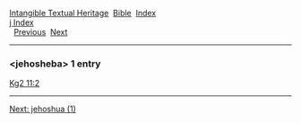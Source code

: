 [Intangible Textual Heritage](../../index)  [Bible](../index) 
[Index](index)   
[j Index](_j_)  
  [Previous](c06156)  [Next](c06158) 

------------------------------------------------------------------------

### &lt;jehosheba&gt; 1 entry

[Kg2 11:2](../kjv/kg2011.htm#002)  

------------------------------------------------------------------------

[Next: jehoshua (1)](c06158)
